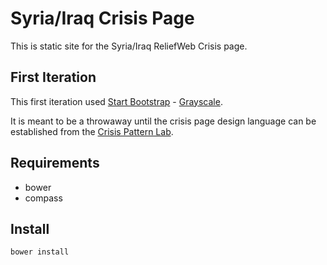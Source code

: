 # Syria/Iraq Crisis Page

This is static site for the Syria/Iraq ReliefWeb Crisis page.

## First Iteration

This first iteration used [Start Bootstrap](http://startbootstrap.com/) - [Grayscale](http://startbootstrap.com/template-overviews/grayscale/).

It is meant to be a throwaway until the crisis page design language can be established from the [Crisis Pattern Lab](https://github.com/reliefweb/rw-crisis-pl).

## Requirements

- bower
- compass

## Install

    bower install